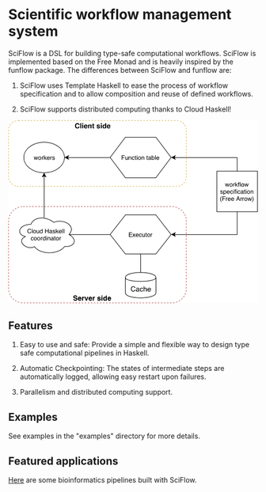Scientific workflow management system
=====================================

SciFlow is a DSL for building type-safe computational workflows.
SciFlow is implemented based on the Free Monad and is heavily inspired by the funflow package.
The differences between SciFlow and funflow are:

1. SciFlow uses Template Haskell to ease the process of workflow specification and to allow composition and reuse of defined workflows.

2. SciFlow supports distributed computing thanks to Cloud Haskell!

![Design](design.png)

Features
--------

1. Easy to use and safe: Provide a simple and flexible way to design type safe
computational pipelines in Haskell.

2. Automatic Checkpointing: The states of intermediate steps are automatically
logged, allowing easy restart upon failures.

3. Parallelism and distributed computing support.

Examples
--------

See examples in the "examples" directory for more details.

Featured applications
--------------------

[Here](https://github.com/Taiji-pipeline)
are some bioinformatics pipelines built with SciFlow.
